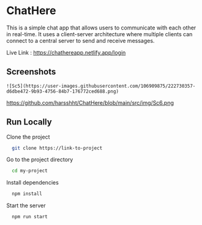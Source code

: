 
# ChatHere

This is a simple chat app that allows users to communicate with each other in real-time. It uses a client-server architecture where multiple clients can connect to a central server to send and receive messages.


Live Link : https://chathereapp.netlify.app/login

## Screenshots


`
![Sc5](https://user-images.githubusercontent.com/106909875/222730357-d6dbe472-9b93-4756-84b7-176772ced688.png)
`

https://github.com/harsshht/ChatHere/blob/main/src/img/Sc6.png

## Run Locally

Clone the project

```bash
  git clone https://link-to-project
```

Go to the project directory

```bash
  cd my-project
```

Install dependencies

```bash
  npm install
```

Start the server

```bash
  npm run start
```

